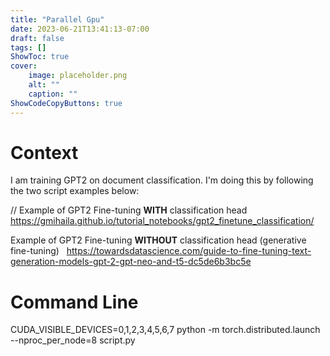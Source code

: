 ```yaml
---
title: "Parallel Gpu"
date: 2023-06-21T13:41:13-07:00
draft: false
tags: []
ShowToc: true
cover:
    image: placeholder.png
    alt: ""
    caption: ""
ShowCodeCopyButtons: true
---
```


# Context

I am training GPT2 on document classification. I'm doing this by following the two script examples below:

// Example of GPT2 Fine-tuning **WITH** classification head
 
https://gmihaila.github.io/tutorial_notebooks/gpt2_finetune_classification/

Example of GPT2 Fine-tuning **WITHOUT** classification head (generative fine-tuning)
 
https://towardsdatascience.com/guide-to-fine-tuning-text-generation-models-gpt-2-gpt-neo-and-t5-dc5de6b3bc5e

# Command Line

CUDA_VISIBLE_DEVICES=0,1,2,3,4,5,6,7 python -m torch.distributed.launch --nproc_per_node=8 script.py
